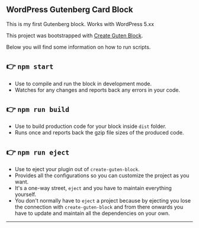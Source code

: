 ## WordPress Gutenberg Card Block

This is my first Gutenberg block. Works with WordPress 5.xx

This project was bootstrapped with [Create Guten Block](https://github.com/ahmadawais/create-guten-block).

Below you will find some information on how to run scripts.

## 👉 `npm start`

- Use to compile and run the block in development mode.
- Watches for any changes and reports back any errors in your code.

## 👉 `npm run build`

- Use to build production code for your block inside `dist` folder.
- Runs once and reports back the gzip file sizes of the produced code.

## 👉 `npm run eject`

- Use to eject your plugin out of `create-guten-block`.
- Provides all the configurations so you can customize the project as you want.
- It's a one-way street, `eject` and you have to maintain everything yourself.
- You don't normally have to `eject` a project because by ejecting you lose the connection with `create-guten-block` and from there onwards you have to update and maintain all the dependencies on your own.

---
